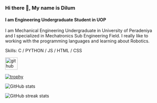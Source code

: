 ### Hi there 👋, My name is Dilum
#### I am Engineering Undergraduate Student in UOP

I am Mechanical Engineering Undergraduate in University of Peradeniya and I specialized in Mechatronics Sub Engineering Field. I really like to working with the programming languages and learning about Robotics. 

Skills: C / PYTHON / JS / HTML / CSS

[<img src='https://cdn.jsdelivr.net/npm/simple-icons@3.0.1/icons/github.svg' alt='github' height='40'>](https://github.com/DilumIsa)  

[![trophy](https://github-profile-trophy.vercel.app/?username=DilumIsa)](https://github.com/ryo-ma/github-profile-trophy)

![GitHub stats](https://github-readme-stats.vercel.app/api?username=DilumIsa&show_icons=true)  

![GitHub streak stats](https://streak-stats.demolab.com/?user=DilumIsa)  





